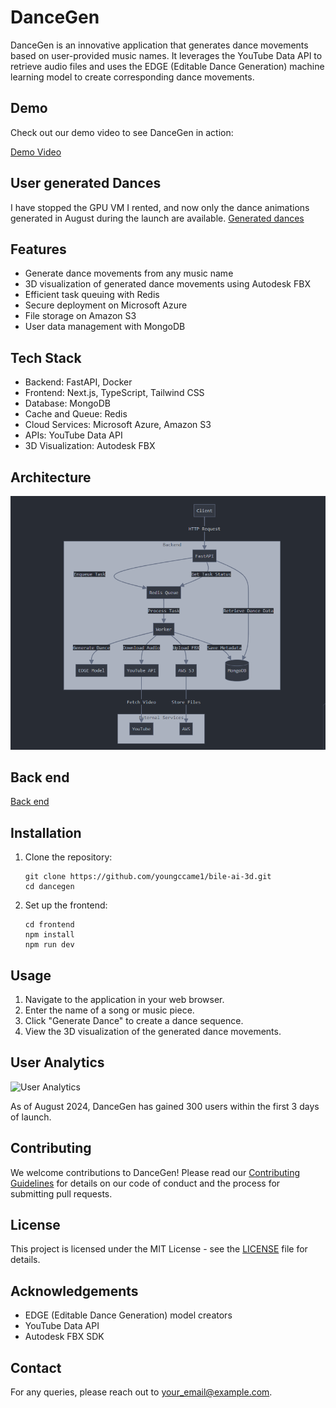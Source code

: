 # DanceGen

DanceGen is an innovative application that generates dance movements based on user-provided music names. It leverages the YouTube Data API to retrieve audio files and uses the EDGE (Editable Dance Generation) machine learning model to create corresponding dance movements.

## Demo

Check out our demo video to see DanceGen in action:

[Demo Video](./demo_video.gif)

## User generated Dances
I have stopped the GPU VM I rented, and now only the dance animations generated in August during the launch are available.
[Generated dances](https://bile-front-v1.vercel.app/en/all-dances)

## Features

- Generate dance movements from any music name
- 3D visualization of generated dance movements using Autodesk FBX
- Efficient task queuing with Redis
- Secure deployment on Microsoft Azure
- File storage on Amazon S3
- User data management with MongoDB

## Tech Stack

- Backend: FastAPI, Docker
- Frontend: Next.js, TypeScript, Tailwind CSS
- Database: MongoDB
- Cache and Queue: Redis
- Cloud Services: Microsoft Azure, Amazon S3
- APIs: YouTube Data API
- 3D Visualization: Autodesk FBX

## Architecture

![DanceGen Architecture](./architecture.png)

## Back end
[Back end](https://github.com/youngccame1/bile-ai)

## Installation

1. Clone the repository:
   ```
   git clone https://github.com/youngccame1/bile-ai-3d.git
   cd dancegen
   ```
3. Set up the frontend:
   ```
   cd frontend
   npm install
   npm run dev
   ```

## Usage

1. Navigate to the application in your web browser.
2. Enter the name of a song or music piece.
3. Click "Generate Dance" to create a dance sequence.
4. View the 3D visualization of the generated dance movements.

## User Analytics

![User Analytics](./user_analytics.png)

As of August 2024, DanceGen has gained 300 users within the first 3 days of launch.

## Contributing

We welcome contributions to DanceGen! Please read our [Contributing Guidelines](CONTRIBUTING.md) for details on our code of conduct and the process for submitting pull requests.

## License

This project is licensed under the MIT License - see the [LICENSE](LICENSE) file for details.

## Acknowledgements

- EDGE (Editable Dance Generation) model creators
- YouTube Data API
- Autodesk FBX SDK

## Contact

For any queries, please reach out to [your_email@example.com](mailto:your_email@example.com).
